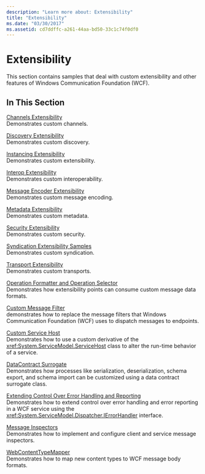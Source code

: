 ```yaml
---
description: "Learn more about: Extensibility"
title: "Extensibility"
ms.date: "03/30/2017"
ms.assetid: cd7ddffc-a261-44aa-bd50-33c1c74f0df0
---
```

# Extensibility

This section contains samples that deal with custom extensibility and other features of Windows Communication Foundation (WCF).  
  
## In This Section  

 [Channels Extensibility](channels-extensibility.md)  
 Demonstrates custom channels.  
  
 [Discovery Extensibility](/previous-versions/dotnet/netframework-4.0/dd807503(v%3dvs.100))  
 Demonstrates custom discovery.  
  
 [Instancing Extensibility](instancing-extensibility.md)  
 Demonstrates custom extensibility.  
  
 [Interop Extensibility](interop-extensibility.md)  
 Demonstrates custom interoperability.  
  
 [Message Encoder Extensibility](message-encoder-extensibility.md)  
 Demonstrates custom message encoding.  
  
 [Metadata Extensibility](metadata-extensibility.md)  
 Demonstrates custom metadata.  
  
 [Security Extensibility](security-extensibility.md)  
 Demonstrates custom security.  
  
 [Syndication Extensibility Samples](syndication-extensibility-samples.md)  
 Demonstrates custom syndication.  
  
 [Transport Extensibility](transport-extensibility.md)  
 Demonstrates custom transports.
  
 [Operation Formatter and Operation Selector](operation-formatter-and-operation-selector.md)  
 Demonstrates how extensibility points can consume custom message data formats.  
  
 [Custom Message Filter](custom-message-filter.md)  
 demonstrates how to replace the message filters that Windows Communication Foundation (WCF) uses to dispatch messages to endpoints.  
  
 [Custom Service Host](custom-service-host.md)  
 Demonstrates how to use a custom derivative of the <xref:System.ServiceModel.ServiceHost> class to alter the run-time behavior of a service.  
  
 [DataContract Surrogate](datacontract-surrogate.md)  
 Demonstrates how processes like serialization, deserialization, schema export, and schema import can be customized using a data contract surrogate class.  
  
 [Extending Control Over Error Handling and Reporting](extending-control-over-error-handling-and-reporting.md)  
 Demonstrates how to extend control over error handling and error reporting in a WCF service using the <xref:System.ServiceModel.Dispatcher.IErrorHandler> interface.  
  
 [Message Inspectors](message-inspectors.md)  
 Demonstrates how to implement and configure client and service message inspectors.  
  
 [WebContentTypeMapper](webcontenttypemapper-sample.md)  
 Demonstrates how to map new content types to WCF message body formats.
